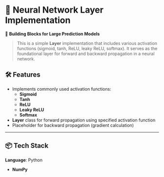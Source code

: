 # 🧠 Neural Network Layer Implementation  
🔨 **Building Blocks for Large Prediction Models**  
> This is a simple **Layer** implementation that includes various activation functions (sigmoid, tanh, ReLU, leaky ReLU, softmax). It serves as the foundational layer for forward and backward propagation in a neural network.

## 🛠️ Features
- Implements commonly used activation functions:  
  - **Sigmoid**  
  - **Tanh**  
  - **ReLU**  
  - **Leaky ReLU**  
  - **Softmax**
- **Layer** class for forward propagation using specified activation function  
- Placeholder for backward propagation (gradient calculation)  

---

## 📦 Tech Stack
**Language**: Python
- **NumPy**

